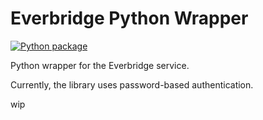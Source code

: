 # Everbridge Python Wrapper

[![Python package](https://github.com/NateShoffner/everbridge/actions/workflows/python-package.yml/badge.svg)](https://github.com/NateShoffner/everbridge/actions/workflows/python-package.yml)

Python wrapper for the Everbridge service.

Currently, the library uses password-based authentication.


wip